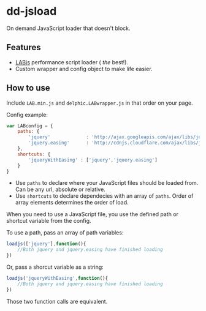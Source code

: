 dd-jsload
=============

On demand JavaScript loader that doesn't block.

## Features

* [LABjs](http://labjs.com/) performance script loader ( *the* best!).
* Custom wrapper and config object to make life easier.


## How to use

Include `LAB.min.js` and `delphic.LABwrapper.js` in that order on your page.

Config example:

```Javascript
var LABconfig = {
	paths: {
		'jquery'             : 'http://ajax.googleapis.com/ajax/libs/jquery/1.8.3/jquery.min.js',
		'jquery.easing'      : 'http://cdnjs.cloudflare.com/ajax/libs/jquery-easing/1.3/jquery.easing.min.js'
	},
	shortcuts: {
		'jqueryWithEasing' : ['jquery','jquery.easing']
	}
}
```

* Use `paths` to declare where your JavaScript files should be loaded from. Can be any url, absolute or relative.
* Use `shortcuts` to declare dependecies with an array of `paths`. Order of array elements determines the order of load. 

When you need to use a JavaScript file, you use the defined path or shortcut variable from the config. 

To use a path, pass an array of path variables:

```Javascript
loadjs(['jquery'],function(){
	//Both jquery and jquery.easing have finished loading
})
```
Or, pass a shorcut variable as a string:

```Javascript
loadjs('jqueryWithEasing',function(){
	//Both jquery and jquery.easing have finished loading
})
```

Those two function calls are equivalent.

